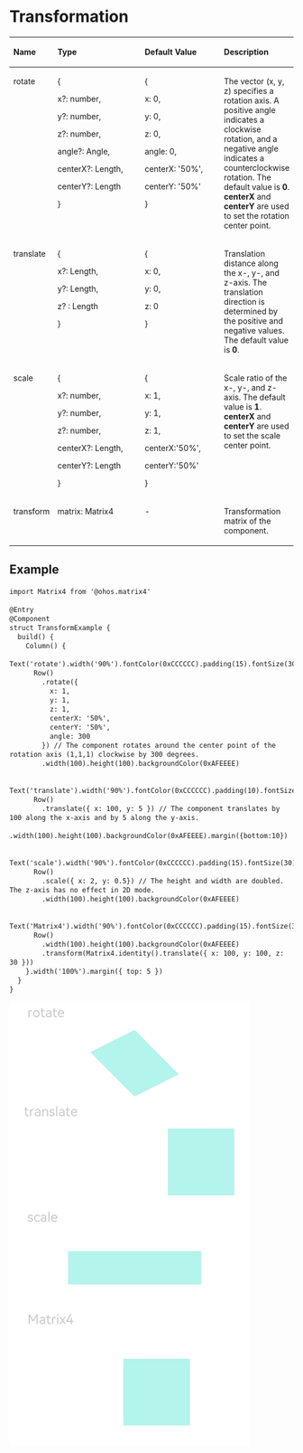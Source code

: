 # Transformation<a name="EN-US_TOPIC_0000001119769150"></a>

<a name="table2999mcpsimp"></a>
<table><thead align="left"><tr id="row3007mcpsimp"><th class="cellrowborder" valign="top" width="13.87%" id="mcps1.1.5.1.1"><p id="p3009mcpsimp"><a name="p3009mcpsimp"></a><a name="p3009mcpsimp"></a>Name</p>
</th>
<th class="cellrowborder" valign="top" width="32.28%" id="mcps1.1.5.1.2"><p id="p3011mcpsimp"><a name="p3011mcpsimp"></a><a name="p3011mcpsimp"></a>Type</p>
</th>
<th class="cellrowborder" valign="top" width="28.449999999999996%" id="mcps1.1.5.1.3"><p id="p3013mcpsimp"><a name="p3013mcpsimp"></a><a name="p3013mcpsimp"></a>Default Value</p>
</th>
<th class="cellrowborder" valign="top" width="25.4%" id="mcps1.1.5.1.4"><p id="p3017mcpsimp"><a name="p3017mcpsimp"></a><a name="p3017mcpsimp"></a>Description</p>
</th>
</tr>
</thead>
<tbody><tr id="row3018mcpsimp"><td class="cellrowborder" valign="top" width="13.87%" headers="mcps1.1.5.1.1 "><p id="p3020mcpsimp"><a name="p3020mcpsimp"></a><a name="p3020mcpsimp"></a>rotate</p>
</td>
<td class="cellrowborder" valign="top" width="32.28%" headers="mcps1.1.5.1.2 "><p id="p12827142241112"><a name="p12827142241112"></a><a name="p12827142241112"></a>{</p>
<p id="p5541155661115"><a name="p5541155661115"></a><a name="p5541155661115"></a>x?: number,</p>
<p id="p14131160161217"><a name="p14131160161217"></a><a name="p14131160161217"></a>y?: number,</p>
<p id="p2698910171214"><a name="p2698910171214"></a><a name="p2698910171214"></a>z?: number,</p>
<p id="p17777413101214"><a name="p17777413101214"></a><a name="p17777413101214"></a>angle?: Angle,</p>
<p id="p14233426141215"><a name="p14233426141215"></a><a name="p14233426141215"></a>centerX?: Length,</p>
<p id="p9376295120"><a name="p9376295120"></a><a name="p9376295120"></a>centerY?: Length</p>
<p id="p3022mcpsimp"><a name="p3022mcpsimp"></a><a name="p3022mcpsimp"></a>}</p>
</td>
<td class="cellrowborder" valign="top" width="28.449999999999996%" headers="mcps1.1.5.1.3 "><p id="p1239258101317"><a name="p1239258101317"></a><a name="p1239258101317"></a>{</p>
<p id="p38045598131"><a name="p38045598131"></a><a name="p38045598131"></a>x: 0,</p>
<p id="p15451101181418"><a name="p15451101181418"></a><a name="p15451101181418"></a>y: 0,</p>
<p id="p16990897148"><a name="p16990897148"></a><a name="p16990897148"></a>z: 0,</p>
<p id="p118341975147"><a name="p118341975147"></a><a name="p118341975147"></a>angle: 0,</p>
<p id="p1917210410510"><a name="p1917210410510"></a><a name="p1917210410510"></a>centerX: '50%',</p>
<p id="p3492022141418"><a name="p3492022141418"></a><a name="p3492022141418"></a>centerY: '50%'</p>
<p id="p3024mcpsimp"><a name="p3024mcpsimp"></a><a name="p3024mcpsimp"></a>}</p>
</td>
<td class="cellrowborder" valign="top" width="25.4%" headers="mcps1.1.5.1.4 "><p id="p3028mcpsimp"><a name="p3028mcpsimp"></a><a name="p3028mcpsimp"></a>The vector (x, y, z) specifies a rotation axis. A positive angle indicates a clockwise rotation, and a negative angle indicates a counterclockwise rotation. The default value is <strong id="b1656651885313"><a name="b1656651885313"></a><a name="b1656651885313"></a>0</strong>. <strong id="b105817468534"><a name="b105817468534"></a><a name="b105817468534"></a>centerX</strong> and <strong id="b18308553155320"><a name="b18308553155320"></a><a name="b18308553155320"></a>centerY</strong> are used to set the rotation center point.</p>
</td>
</tr>
<tr id="row3029mcpsimp"><td class="cellrowborder" valign="top" width="13.87%" headers="mcps1.1.5.1.1 "><p id="p3031mcpsimp"><a name="p3031mcpsimp"></a><a name="p3031mcpsimp"></a>translate</p>
</td>
<td class="cellrowborder" valign="top" width="32.28%" headers="mcps1.1.5.1.2 "><p id="p144161243161214"><a name="p144161243161214"></a><a name="p144161243161214"></a>{</p>
<p id="p13762144521216"><a name="p13762144521216"></a><a name="p13762144521216"></a>x?: Length,</p>
<p id="p1870614710120"><a name="p1870614710120"></a><a name="p1870614710120"></a>y?: Length,</p>
<p id="p7152175031215"><a name="p7152175031215"></a><a name="p7152175031215"></a>z? : Length</p>
<p id="p3033mcpsimp"><a name="p3033mcpsimp"></a><a name="p3033mcpsimp"></a>}</p>
</td>
<td class="cellrowborder" valign="top" width="28.449999999999996%" headers="mcps1.1.5.1.3 "><p id="p102121847131418"><a name="p102121847131418"></a><a name="p102121847131418"></a>{</p>
<p id="p15804174814143"><a name="p15804174814143"></a><a name="p15804174814143"></a>x: 0,</p>
<p id="p2540145020146"><a name="p2540145020146"></a><a name="p2540145020146"></a>y: 0,</p>
<p id="p18808152101419"><a name="p18808152101419"></a><a name="p18808152101419"></a>z: 0</p>
<p id="p3035mcpsimp"><a name="p3035mcpsimp"></a><a name="p3035mcpsimp"></a>}</p>
</td>
<td class="cellrowborder" valign="top" width="25.4%" headers="mcps1.1.5.1.4 "><p id="p3039mcpsimp"><a name="p3039mcpsimp"></a><a name="p3039mcpsimp"></a>Translation distance along the x-, y-, and z-axis. The translation direction is determined by the positive and negative values. The default value is <strong id="b3261418564"><a name="b3261418564"></a><a name="b3261418564"></a>0</strong>.</p>
</td>
</tr>
<tr id="row3040mcpsimp"><td class="cellrowborder" valign="top" width="13.87%" headers="mcps1.1.5.1.1 "><p id="p3042mcpsimp"><a name="p3042mcpsimp"></a><a name="p3042mcpsimp"></a>scale</p>
</td>
<td class="cellrowborder" valign="top" width="32.28%" headers="mcps1.1.5.1.2 "><p id="p192253213139"><a name="p192253213139"></a><a name="p192253213139"></a>{</p>
<p id="p1582354201319"><a name="p1582354201319"></a><a name="p1582354201319"></a>x?: number,</p>
<p id="p61961877139"><a name="p61961877139"></a><a name="p61961877139"></a>y?: number,</p>
<p id="p187761917136"><a name="p187761917136"></a><a name="p187761917136"></a>z?: number,</p>
<p id="p148699403133"><a name="p148699403133"></a><a name="p148699403133"></a>centerX?: Length,</p>
<p id="p93415382132"><a name="p93415382132"></a><a name="p93415382132"></a>centerY?: Length</p>
<p id="p3044mcpsimp"><a name="p3044mcpsimp"></a><a name="p3044mcpsimp"></a>}</p>
</td>
<td class="cellrowborder" valign="top" width="28.449999999999996%" headers="mcps1.1.5.1.3 "><p id="p234156191410"><a name="p234156191410"></a><a name="p234156191410"></a>{</p>
<p id="p9677165717148"><a name="p9677165717148"></a><a name="p9677165717148"></a>x: 1,</p>
<p id="p102386051519"><a name="p102386051519"></a><a name="p102386051519"></a>y: 1,</p>
<p id="p16318123191510"><a name="p16318123191510"></a><a name="p16318123191510"></a>z: 1,</p>
<p id="p10695631520"><a name="p10695631520"></a><a name="p10695631520"></a>centerX:'50%',</p>
<p id="p12661131519"><a name="p12661131519"></a><a name="p12661131519"></a>centerY:'50%'</p>
<p id="p3046mcpsimp"><a name="p3046mcpsimp"></a><a name="p3046mcpsimp"></a>}</p>
</td>
<td class="cellrowborder" valign="top" width="25.4%" headers="mcps1.1.5.1.4 "><p id="p3050mcpsimp"><a name="p3050mcpsimp"></a><a name="p3050mcpsimp"></a>Scale ratio of the x-, y-, and z-axis. The default value is <strong id="b149961575817"><a name="b149961575817"></a><a name="b149961575817"></a>1</strong>. <strong id="b14313133495812"><a name="b14313133495812"></a><a name="b14313133495812"></a>centerX</strong> and <strong id="b4369838165812"><a name="b4369838165812"></a><a name="b4369838165812"></a>centerY</strong> are used to set the scale center point.</p>
</td>
</tr>
<tr id="row3051mcpsimp"><td class="cellrowborder" valign="top" width="13.87%" headers="mcps1.1.5.1.1 "><p id="p3053mcpsimp"><a name="p3053mcpsimp"></a><a name="p3053mcpsimp"></a>transform</p>
</td>
<td class="cellrowborder" valign="top" width="32.28%" headers="mcps1.1.5.1.2 "><p id="p3055mcpsimp"><a name="p3055mcpsimp"></a><a name="p3055mcpsimp"></a>matrix: Matrix4</p>
</td>
<td class="cellrowborder" valign="top" width="28.449999999999996%" headers="mcps1.1.5.1.3 "><p id="p3057mcpsimp"><a name="p3057mcpsimp"></a><a name="p3057mcpsimp"></a>-</p>
</td>
<td class="cellrowborder" valign="top" width="25.4%" headers="mcps1.1.5.1.4 "><p id="p3060mcpsimp"><a name="p3060mcpsimp"></a><a name="p3060mcpsimp"></a>Transformation matrix of the component.</p>
</td>
</tr>
</tbody>
</table>

## Example<a name="section4278134412416"></a>

```
import Matrix4 from '@ohos.matrix4'

@Entry
@Component
struct TransformExample {
  build() {
    Column() {
      Text('rotate').width('90%').fontColor(0xCCCCCC).padding(15).fontSize(30)
      Row()
        .rotate({
          x: 1,
          y: 1,
          z: 1,
          centerX: '50%',
          centerY: '50%',
          angle: 300
        }) // The component rotates around the center point of the rotation axis (1,1,1) clockwise by 300 degrees.
        .width(100).height(100).backgroundColor(0xAFEEEE)

      Text('translate').width('90%').fontColor(0xCCCCCC).padding(10).fontSize(30)
      Row()
        .translate({ x: 100, y: 5 }) // The component translates by 100 along the x-axis and by 5 along the y-axis.
        .width(100).height(100).backgroundColor(0xAFEEEE).margin({bottom:10})

      Text('scale').width('90%').fontColor(0xCCCCCC).padding(15).fontSize(30)
      Row()
        .scale({ x: 2, y: 0.5}) // The height and width are doubled. The z-axis has no effect in 2D mode.
        .width(100).height(100).backgroundColor(0xAFEEEE)

      Text('Matrix4').width('90%').fontColor(0xCCCCCC).padding(15).fontSize(30)
      Row()
        .width(100).height(100).backgroundColor(0xAFEEEE)
        .transform(Matrix4.identity().translate({ x: 100, y: 100, z: 30 }))
    }.width('100%').margin({ top: 5 })
  }
}
```

![](figures/1111-59.png)

